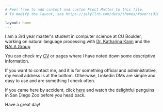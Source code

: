 ```yaml
---
# Feel free to add content and custom Front Matter to this file.
# To modify the layout, see https://jekyllrb.com/docs/themes/#overriding-theme-defaults

layout: home
---
```


I am a 3rd year master's student in computer science at CU Boulder, working on natural language processing with [Dr. Katharina Kann](https://kelina.github.io) and the [NALA Group](https://nala-cub.github.io/). 

You can check my [CV](assets/pdf/Abhishek_CV_Uploaded_12-27-22.pdf) or pages where I have noted down some descriptive information.

If you want to contact me, and it is for something official and administrative, my email address is at the bottom. Otherwise, Linkedin DMs are simple and easy to use and are something I check often.

If you came here by accident, click [here](https://zoo.sandiegozoo.org/cams/penguin-cam) and watch the delightful penguins in San Diego Zoo before you head back. 

Have a great day!